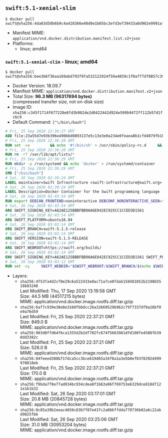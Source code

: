 ## `swift:5.1-xenial-slim`

```console
$ docker pull swift@sha256:4da03d58b6b9c4a428366e40d0e1b65bc3efd3ef39433a0d902e9991af2e8730
```

-	Manifest MIME: `application/vnd.docker.distribution.manifest.list.v2+json`
-	Platforms:
	-	linux; amd64

### `swift:5.1-xenial-slim` - linux; amd64

```console
$ docker pull swift@sha256:bee3b6f36aa169abd793f9fa532122924f59a4859c1f0aff7df0857c39a7f00f
```

-	Docker Version: 18.09.7
-	Manifest MIME: `application/vnd.docker.distribution.manifest.v2+json`
-	Total Size: **96.3 MB (96317694 bytes)**  
	(compressed transfer size, not on-disk size)
-	Image ID: `sha256:c345f1714f677228e8fd3b982de2d0422442d924e599b9472ff112b57d1fc6c9`
-	Default Command: `["\/bin\/bash"]`

```dockerfile
# Fri, 25 Sep 2020 22:36:27 GMT
ADD file:23a55d7e93b396e490b6d0893137e5c13e3e0a234e0feaea8b1cfd4079fb1882 in / 
# Fri, 25 Sep 2020 22:36:28 GMT
RUN set -xe 		&& echo '#!/bin/sh' > /usr/sbin/policy-rc.d 	&& echo 'exit 101' >> /usr/sbin/policy-rc.d 	&& chmod +x /usr/sbin/policy-rc.d 		&& dpkg-divert --local --rename --add /sbin/initctl 	&& cp -a /usr/sbin/policy-rc.d /sbin/initctl 	&& sed -i 's/^exit.*/exit 0/' /sbin/initctl 		&& echo 'force-unsafe-io' > /etc/dpkg/dpkg.cfg.d/docker-apt-speedup 		&& echo 'DPkg::Post-Invoke { "rm -f /var/cache/apt/archives/*.deb /var/cache/apt/archives/partial/*.deb /var/cache/apt/*.bin || true"; };' > /etc/apt/apt.conf.d/docker-clean 	&& echo 'APT::Update::Post-Invoke { "rm -f /var/cache/apt/archives/*.deb /var/cache/apt/archives/partial/*.deb /var/cache/apt/*.bin || true"; };' >> /etc/apt/apt.conf.d/docker-clean 	&& echo 'Dir::Cache::pkgcache ""; Dir::Cache::srcpkgcache "";' >> /etc/apt/apt.conf.d/docker-clean 		&& echo 'Acquire::Languages "none";' > /etc/apt/apt.conf.d/docker-no-languages 		&& echo 'Acquire::GzipIndexes "true"; Acquire::CompressionTypes::Order:: "gz";' > /etc/apt/apt.conf.d/docker-gzip-indexes 		&& echo 'Apt::AutoRemove::SuggestsImportant "false";' > /etc/apt/apt.conf.d/docker-autoremove-suggests
# Fri, 25 Sep 2020 22:36:28 GMT
RUN rm -rf /var/lib/apt/lists/*
# Fri, 25 Sep 2020 22:36:29 GMT
RUN mkdir -p /run/systemd && echo 'docker' > /run/systemd/container
# Fri, 25 Sep 2020 22:36:29 GMT
CMD ["/bin/bash"]
# Sat, 26 Sep 2020 02:39:24 GMT
LABEL maintainer=Swift Infrastructure <swift-infrastructure@swift.org>
# Sat, 26 Sep 2020 02:39:24 GMT
LABEL Description=Docker Container for the Swift programming language
# Sat, 26 Sep 2020 02:43:54 GMT
RUN export DEBIAN_FRONTEND=noninteractive DEBCONF_NONINTERACTIVE_SEEN=true && apt-get -q update &&     apt-get -q install -y     libatomic1     libcurl3     libxml2     tzdata     && rm -r /var/lib/apt/lists/*
# Sat, 26 Sep 2020 02:43:54 GMT
ARG SWIFT_SIGNING_KEY=A62AE125BBBFBB96A6E042EC925CC1CCED3D1561
# Sat, 26 Sep 2020 02:43:54 GMT
ARG SWIFT_PLATFORM=ubuntu16.04
# Sat, 26 Sep 2020 03:02:14 GMT
ARG SWIFT_BRANCH=swift-5.1.5-release
# Sat, 26 Sep 2020 03:02:14 GMT
ARG SWIFT_VERSION=swift-5.1.5-RELEASE
# Sat, 26 Sep 2020 03:02:14 GMT
ARG SWIFT_WEBROOT=https://swift.org/builds/
# Sat, 26 Sep 2020 03:02:14 GMT
ENV SWIFT_SIGNING_KEY=A62AE125BBBFBB96A6E042EC925CC1CCED3D1561 SWIFT_PLATFORM=ubuntu16.04 SWIFT_BRANCH=swift-5.1.5-release SWIFT_VERSION=swift-5.1.5-RELEASE SWIFT_WEBROOT=https://swift.org/builds/
# Sat, 26 Sep 2020 03:03:12 GMT
RUN set -e;     SWIFT_WEBDIR="$SWIFT_WEBROOT/$SWIFT_BRANCH/$(echo $SWIFT_PLATFORM | tr -d .)/"     && SWIFT_BIN_URL="$SWIFT_WEBDIR/$SWIFT_VERSION/$SWIFT_VERSION-$SWIFT_PLATFORM.tar.gz"     && SWIFT_SIG_URL="$SWIFT_BIN_URL.sig"     && export DEBIAN_FRONTEND=noninteractive     && apt-get -q update && apt-get -q install -y curl && rm -rf /var/lib/apt/lists/*     && export GNUPGHOME="$(mktemp -d)"     && curl -fsSL "$SWIFT_BIN_URL" -o swift.tar.gz "$SWIFT_SIG_URL" -o swift.tar.gz.sig     && gpg --batch --quiet --keyserver ha.pool.sks-keyservers.net --recv-keys "$SWIFT_SIGNING_KEY"     && gpg --batch --verify swift.tar.gz.sig swift.tar.gz     && tar -xzf swift.tar.gz --directory / --strip-components=1 $SWIFT_VERSION-$SWIFT_PLATFORM/usr/lib/swift/linux     && chmod -R o+r /usr/lib/swift     && rm -rf "$GNUPGHOME" swift.tar.gz.sig swift.tar.gz     && apt-get purge --auto-remove -y curl
```

-	Layers:
	-	`sha256:4f53fa4d2cf0e29c6a522433e0ac71a7ce0fdab158481052b2198b5518b83248`  
		Last Modified: Thu, 17 Sep 2020 13:19:58 GMT  
		Size: 44.5 MB (44517215 bytes)  
		MIME: application/vnd.docker.image.rootfs.diff.tar.gzip
	-	`sha256:6af7c939e38e8e3160fbbdcc26a32669529b962c79f7337df0a26bf0e9a76d59`  
		Last Modified: Fri, 25 Sep 2020 22:37:21 GMT  
		Size: 849.0 B  
		MIME: application/vnd.docker.image.rootfs.diff.tar.gzip
	-	`sha256:903d0ffd64f6ca1355d2b2df702fc674f5663981dfd100fe4588fb390dd3382c`  
		Last Modified: Fri, 25 Sep 2020 22:37:21 GMT  
		Size: 528.0 B  
		MIME: application/vnd.docker.image.rootfs.diff.tar.gzip
	-	`sha256:04feeed388b71fdca5cc3bce619d65a34f8a1a3e5b0ef03f8392d499970818eb`  
		Last Modified: Fri, 25 Sep 2020 22:37:21 GMT  
		Size: 170.0 B  
		MIME: application/vnd.docker.image.rootfs.diff.tar.gzip
	-	`sha256:f9bda7f8e77ad034bc934cdea8f1b63a96f769753e6329dce818d7121e1b1b32`  
		Last Modified: Sat, 26 Sep 2020 03:17:01 GMT  
		Size: 20.8 MB (20845728 bytes)  
		MIME: application/vnd.docker.image.rootfs.diff.tar.gzip
	-	`sha256:0c85a39b2eeac4650c03b7f07e437c2a866ffdda770736b02a6c22abd9025fb6`  
		Last Modified: Sat, 26 Sep 2020 03:25:06 GMT  
		Size: 31.0 MB (30953204 bytes)  
		MIME: application/vnd.docker.image.rootfs.diff.tar.gzip
